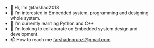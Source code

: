 - 👋 Hi, I’m @farshad2018
- 👀 I’m interested in Embedded system, programming and designing whole system.
- 🌱 I’m currently learning Python and C++
- 💞️ I’m looking to collaborate on Embedded system design and development.
- 📫 How to reach me farshadnoruozi@gmail.com

<!---
farshad2018/farshad2018 is a ✨ special ✨ repository because its `README.md` (this file) appears on your GitHub profile.
You can click the Preview link to take a look at your changes.
--->
